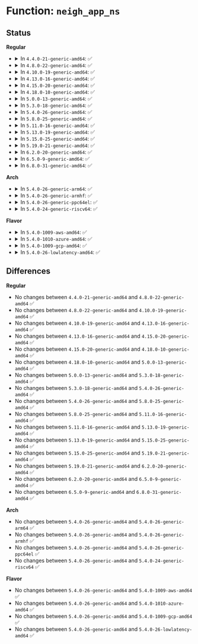# Function: <code>neigh_app_ns</code>

## Status
<b>Regular</b>
<ul>
<li>
<details>
<summary>In <code>4.4.0-21-generic-amd64</code>: ✅</summary>

```c
void neigh_app_ns(struct neighbour * n)
```

```json
{
  "name": "neigh_app_ns",
  "collision_type": "Unique Global",
  "inline_type": "No",
  "funcs": [
    {
      "addr": 18446744071586344576,
      "name": "neigh_app_ns",
      "external": true,
      "loc": "net/core/neighbour.c:2858",
      "file": "net/core/neighbour.c",
      "inline": "seen, unknown",
      "caller_inline": [],
      "caller_func": [
        "net/ipv4/arp.c:arp_solicit",
        "net/ipv6/ndisc.c:ndisc_solicit"
      ]
    }
  ],
  "symbols": [
    {
      "addr": 18446744071586344576,
      "name": "neigh_app_ns",
      "section": ".text",
      "bind": "STB_GLOBAL",
      "size": 26
    }
  ]
}
```
</details>
</li>
<li>
<details>
<summary>In <code>4.8.0-22-generic-amd64</code>: ✅</summary>

```c
void neigh_app_ns(struct neighbour * n)
```

```json
{
  "name": "neigh_app_ns",
  "collision_type": "Unique Global",
  "inline_type": "No",
  "funcs": [
    {
      "addr": 18446744071586777504,
      "name": "neigh_app_ns",
      "external": true,
      "loc": "net/core/neighbour.c:2860",
      "file": "net/core/neighbour.c",
      "inline": "seen, unknown",
      "caller_inline": [],
      "caller_func": [
        "net/ipv4/arp.c:arp_solicit",
        "net/ipv6/ndisc.c:ndisc_solicit"
      ]
    }
  ],
  "symbols": [
    {
      "addr": 18446744071586777504,
      "name": "neigh_app_ns",
      "section": ".text",
      "bind": "STB_GLOBAL",
      "size": 26
    }
  ]
}
```
</details>
</li>
<li>
<details>
<summary>In <code>4.10.0-19-generic-amd64</code>: ✅</summary>

```c
void neigh_app_ns(struct neighbour * n)
```

```json
{
  "name": "neigh_app_ns",
  "collision_type": "Unique Global",
  "inline_type": "No",
  "funcs": [
    {
      "addr": 18446744071586964048,
      "name": "neigh_app_ns",
      "external": true,
      "loc": "net/core/neighbour.c:2857",
      "file": "net/core/neighbour.c",
      "inline": "seen, unknown",
      "caller_inline": [],
      "caller_func": [
        "net/ipv4/arp.c:arp_solicit",
        "net/ipv6/ndisc.c:ndisc_solicit"
      ]
    }
  ],
  "symbols": [
    {
      "addr": 18446744071586964048,
      "name": "neigh_app_ns",
      "section": ".text",
      "bind": "STB_GLOBAL",
      "size": 26
    }
  ]
}
```
</details>
</li>
<li>
<details>
<summary>In <code>4.13.0-16-generic-amd64</code>: ✅</summary>

```c
void neigh_app_ns(struct neighbour * n)
```

```json
{
  "name": "neigh_app_ns",
  "collision_type": "Unique Global",
  "inline_type": "No",
  "funcs": [
    {
      "addr": 18446744071587089600,
      "name": "neigh_app_ns",
      "external": true,
      "loc": "net/core/neighbour.c:2908",
      "file": "net/core/neighbour.c",
      "inline": "seen, unknown",
      "caller_inline": [],
      "caller_func": [
        "net/ipv4/arp.c:arp_solicit",
        "net/ipv6/ndisc.c:ndisc_solicit"
      ]
    }
  ],
  "symbols": [
    {
      "addr": 18446744071587089600,
      "name": "neigh_app_ns",
      "section": ".text",
      "bind": "STB_GLOBAL",
      "size": 28
    }
  ]
}
```
</details>
</li>
<li>
<details>
<summary>In <code>4.15.0-20-generic-amd64</code>: ✅</summary>

```c
void neigh_app_ns(struct neighbour * n)
```

```json
{
  "name": "neigh_app_ns",
  "collision_type": "Unique Global",
  "inline_type": "No",
  "funcs": [
    {
      "addr": 18446744071587592336,
      "name": "neigh_app_ns",
      "external": true,
      "loc": "net/core/neighbour.c:2908",
      "file": "net/core/neighbour.c",
      "inline": "seen, unknown",
      "caller_inline": [],
      "caller_func": [
        "net/ipv4/arp.c:arp_solicit",
        "net/ipv6/ndisc.c:ndisc_solicit"
      ]
    }
  ],
  "symbols": [
    {
      "addr": 18446744071587592336,
      "name": "neigh_app_ns",
      "section": ".text",
      "bind": "STB_GLOBAL",
      "size": 28
    }
  ]
}
```
</details>
</li>
<li>
<details>
<summary>In <code>4.18.0-10-generic-amd64</code>: ✅</summary>

```c
void neigh_app_ns(struct neighbour * n)
```

```json
{
  "name": "neigh_app_ns",
  "collision_type": "Unique Global",
  "inline_type": "No",
  "funcs": [
    {
      "addr": 18446744071587899920,
      "name": "neigh_app_ns",
      "external": true,
      "loc": "net/core/neighbour.c:2911",
      "file": "net/core/neighbour.c",
      "inline": "seen, unknown",
      "caller_inline": [],
      "caller_func": [
        "net/ipv4/arp.c:arp_solicit",
        "net/ipv6/ndisc.c:ndisc_solicit"
      ]
    }
  ],
  "symbols": [
    {
      "addr": 18446744071587899920,
      "name": "neigh_app_ns",
      "section": ".text",
      "bind": "STB_GLOBAL",
      "size": 28
    }
  ]
}
```
</details>
</li>
<li>
<details>
<summary>In <code>5.0.0-13-generic-amd64</code>: ✅</summary>

```c
void neigh_app_ns(struct neighbour * n)
```

```json
{
  "name": "neigh_app_ns",
  "collision_type": "Unique Global",
  "inline_type": "No",
  "funcs": [
    {
      "addr": 18446744071588043808,
      "name": "neigh_app_ns",
      "external": true,
      "loc": "net/core/neighbour.c:3337",
      "file": "net/core/neighbour.c",
      "inline": "seen, unknown",
      "caller_inline": [],
      "caller_func": [
        "net/ipv4/arp.c:arp_solicit",
        "net/ipv6/ndisc.c:ndisc_solicit"
      ]
    }
  ],
  "symbols": [
    {
      "addr": 18446744071588043808,
      "name": "neigh_app_ns",
      "section": ".text",
      "bind": "STB_GLOBAL",
      "size": 28
    }
  ]
}
```
</details>
</li>
<li>
<details>
<summary>In <code>5.3.0-18-generic-amd64</code>: ✅</summary>

```c
void neigh_app_ns(struct neighbour * n)
```

```json
{
  "name": "neigh_app_ns",
  "collision_type": "Unique Global",
  "inline_type": "No",
  "funcs": [
    {
      "addr": 18446744071588355184,
      "name": "neigh_app_ns",
      "external": true,
      "loc": "net/core/neighbour.c:3372",
      "file": "net/core/neighbour.c",
      "inline": "seen, unknown",
      "caller_inline": [],
      "caller_func": [
        "net/ipv4/arp.c:arp_solicit",
        "net/ipv6/ndisc.c:ndisc_solicit"
      ]
    }
  ],
  "symbols": [
    {
      "addr": 18446744071588355184,
      "name": "neigh_app_ns",
      "section": ".text",
      "bind": "STB_GLOBAL",
      "size": 28
    }
  ]
}
```
</details>
</li>
<li>
<details>
<summary>In <code>5.4.0-26-generic-amd64</code>: ✅</summary>

```c
void neigh_app_ns(struct neighbour * n)
```

```json
{
  "name": "neigh_app_ns",
  "collision_type": "Unique Global",
  "inline_type": "No",
  "funcs": [
    {
      "addr": 18446744071588561632,
      "name": "neigh_app_ns",
      "external": true,
      "loc": "net/core/neighbour.c:3369",
      "file": "net/core/neighbour.c",
      "inline": "seen, unknown",
      "caller_inline": [],
      "caller_func": [
        "net/ipv4/arp.c:arp_solicit",
        "net/ipv6/ndisc.c:ndisc_solicit"
      ]
    }
  ],
  "symbols": [
    {
      "addr": 18446744071588561632,
      "name": "neigh_app_ns",
      "section": ".text",
      "bind": "STB_GLOBAL",
      "size": 28
    }
  ]
}
```
</details>
</li>
<li>
<details>
<summary>In <code>5.8.0-25-generic-amd64</code>: ✅</summary>

```c
void neigh_app_ns(struct neighbour * n)
```

```json
{
  "name": "neigh_app_ns",
  "collision_type": "Unique Global",
  "inline_type": "No",
  "funcs": [
    {
      "addr": 18446744071589413712,
      "name": "neigh_app_ns",
      "external": true,
      "loc": "net/core/neighbour.c:3374",
      "file": "net/core/neighbour.c",
      "inline": "seen, unknown",
      "caller_inline": [],
      "caller_func": [
        "net/ipv4/arp.c:arp_solicit",
        "net/ipv6/ndisc.c:ndisc_solicit"
      ]
    }
  ],
  "symbols": [
    {
      "addr": 18446744071589413712,
      "name": "neigh_app_ns",
      "section": ".text",
      "bind": "STB_GLOBAL",
      "size": 28
    }
  ]
}
```
</details>
</li>
<li>
<details>
<summary>In <code>5.11.0-16-generic-amd64</code>: ✅</summary>

```c
void neigh_app_ns(struct neighbour * n)
```

```json
{
  "name": "neigh_app_ns",
  "collision_type": "Unique Global",
  "inline_type": "No",
  "funcs": [
    {
      "addr": 18446744071589414496,
      "name": "neigh_app_ns",
      "external": true,
      "loc": "net/core/neighbour.c:3376",
      "file": "net/core/neighbour.c",
      "inline": "seen, unknown",
      "caller_inline": [],
      "caller_func": [
        "net/ipv4/arp.c:arp_solicit",
        "net/ipv6/ndisc.c:ndisc_solicit"
      ]
    }
  ],
  "symbols": [
    {
      "addr": 18446744071589414496,
      "name": "neigh_app_ns",
      "section": ".text",
      "bind": "STB_GLOBAL",
      "size": 28
    }
  ]
}
```
</details>
</li>
<li>
<details>
<summary>In <code>5.13.0-19-generic-amd64</code>: ✅</summary>

```c
void neigh_app_ns(struct neighbour * n)
```

```json
{
  "name": "neigh_app_ns",
  "collision_type": "Unique Global",
  "inline_type": "No",
  "funcs": [
    {
      "addr": 18446744071589310448,
      "name": "neigh_app_ns",
      "external": true,
      "loc": "net/core/neighbour.c:3380",
      "file": "net/core/neighbour.c",
      "inline": "seen, unknown",
      "caller_inline": [],
      "caller_func": [
        "net/ipv4/arp.c:arp_solicit",
        "net/ipv6/ndisc.c:ndisc_solicit"
      ]
    }
  ],
  "symbols": [
    {
      "addr": 18446744071589310448,
      "name": "neigh_app_ns",
      "section": ".text",
      "bind": "STB_GLOBAL",
      "size": 28
    }
  ]
}
```
</details>
</li>
<li>
<details>
<summary>In <code>5.15.0-25-generic-amd64</code>: ✅</summary>

```c
void neigh_app_ns(struct neighbour * n)
```

```json
{
  "name": "neigh_app_ns",
  "collision_type": "Unique Global",
  "inline_type": "No",
  "funcs": [
    {
      "addr": 18446744071590038576,
      "name": "neigh_app_ns",
      "external": true,
      "loc": "net/core/neighbour.c:3388",
      "file": "net/core/neighbour.c",
      "inline": "seen, unknown",
      "caller_inline": [],
      "caller_func": [
        "net/ipv4/arp.c:arp_solicit",
        "net/ipv6/ndisc.c:ndisc_solicit"
      ]
    }
  ],
  "symbols": [
    {
      "addr": 18446744071590038576,
      "name": "neigh_app_ns",
      "section": ".text",
      "bind": "STB_GLOBAL",
      "size": 28
    }
  ]
}
```
</details>
</li>
<li>
<details>
<summary>In <code>5.19.0-21-generic-amd64</code>: ✅</summary>

```c
void neigh_app_ns(struct neighbour * n)
```

```json
{
  "name": "neigh_app_ns",
  "collision_type": "Unique Global",
  "inline_type": "No",
  "funcs": [
    {
      "addr": 18446744071591582800,
      "name": "neigh_app_ns",
      "external": true,
      "loc": "net/core/neighbour.c:3492",
      "file": "net/core/neighbour.c",
      "inline": "seen, unknown",
      "caller_inline": [],
      "caller_func": [
        "net/ipv4/arp.c:arp_solicit",
        "net/ipv6/ndisc.c:ndisc_solicit"
      ]
    }
  ],
  "symbols": [
    {
      "addr": 18446744071591582800,
      "name": "neigh_app_ns",
      "section": ".text",
      "bind": "STB_GLOBAL",
      "size": 40
    }
  ]
}
```
</details>
</li>
<li>
<details>
<summary>In <code>6.2.0-20-generic-amd64</code>: ✅</summary>

```c
void neigh_app_ns(struct neighbour * n)
```

```json
{
  "name": "neigh_app_ns",
  "collision_type": "Unique Global",
  "inline_type": "No",
  "funcs": [
    {
      "addr": 18446744071593361072,
      "name": "neigh_app_ns",
      "external": true,
      "loc": "net/core/neighbour.c:3541",
      "file": "net/core/neighbour.c",
      "inline": "seen, unknown",
      "caller_inline": [],
      "caller_func": [
        "net/ipv4/arp.c:arp_solicit",
        "net/ipv6/ndisc.c:ndisc_solicit"
      ]
    }
  ],
  "symbols": [
    {
      "addr": 18446744071593361072,
      "name": "neigh_app_ns",
      "section": ".text",
      "bind": "STB_GLOBAL",
      "size": 40
    }
  ]
}
```
</details>
</li>
<li>
<details>
<summary>In <code>6.5.0-9-generic-amd64</code>: ✅</summary>

```c
void neigh_app_ns(struct neighbour * n)
```

```json
{
  "name": "neigh_app_ns",
  "collision_type": "Unique Global",
  "inline_type": "No",
  "funcs": [
    {
      "addr": 18446744071593823264,
      "name": "neigh_app_ns",
      "external": true,
      "loc": "net/core/neighbour.c:3520",
      "file": "net/core/neighbour.c",
      "inline": "seen, unknown",
      "caller_inline": [],
      "caller_func": [
        "net/ipv4/arp.c:arp_solicit",
        "net/ipv6/ndisc.c:ndisc_solicit"
      ]
    }
  ],
  "symbols": [
    {
      "addr": 18446744071593823264,
      "name": "neigh_app_ns",
      "section": ".text",
      "bind": "STB_GLOBAL",
      "size": 40
    }
  ]
}
```
</details>
</li>
<li>
<details>
<summary>In <code>6.8.0-31-generic-amd64</code>: ✅</summary>

```c
void neigh_app_ns(struct neighbour * n)
```

```json
{
  "name": "neigh_app_ns",
  "collision_type": "Unique Global",
  "inline_type": "No",
  "funcs": [
    {
      "addr": 18446744071594604512,
      "name": "neigh_app_ns",
      "external": true,
      "loc": "net/core/neighbour.c:3532",
      "file": "net/core/neighbour.c",
      "inline": "seen, unknown",
      "caller_inline": [],
      "caller_func": [
        "net/ipv4/arp.c:arp_solicit",
        "net/ipv6/ndisc.c:ndisc_solicit"
      ]
    }
  ],
  "symbols": [
    {
      "addr": 18446744071594604512,
      "name": "neigh_app_ns",
      "section": ".text",
      "bind": "STB_GLOBAL",
      "size": 40
    }
  ]
}
```
</details>
</li>
</ul>
<b>Arch</b>
<ul>
<li>
<details>
<summary>In <code>5.4.0-26-generic-arm64</code>: ✅</summary>

```c
void neigh_app_ns(struct neighbour * n)
```

```json
{
  "name": "neigh_app_ns",
  "collision_type": "Unique Global",
  "inline_type": "No",
  "funcs": [
    {
      "addr": 18446603336502100416,
      "name": "neigh_app_ns",
      "external": true,
      "loc": "net/core/neighbour.c:3369",
      "file": "net/core/neighbour.c",
      "inline": "seen, unknown",
      "caller_inline": [],
      "caller_func": [
        "net/ipv4/arp.c:arp_solicit",
        "net/ipv6/ndisc.c:ndisc_solicit"
      ]
    }
  ],
  "symbols": [
    {
      "addr": 18446603336502100416,
      "name": "neigh_app_ns",
      "section": ".text",
      "bind": "STB_GLOBAL",
      "size": 56
    }
  ]
}
```
</details>
</li>
<li>
<details>
<summary>In <code>5.4.0-26-generic-armhf</code>: ✅</summary>

```c
void neigh_app_ns(struct neighbour * n)
```

```json
{
  "name": "neigh_app_ns",
  "collision_type": "Unique Global",
  "inline_type": "No",
  "funcs": [
    {
      "addr": 3234852792,
      "name": "neigh_app_ns",
      "external": true,
      "loc": "net/core/neighbour.c:3369",
      "file": "net/core/neighbour.c",
      "inline": "seen, unknown",
      "caller_inline": [],
      "caller_func": [
        "net/ipv4/arp.c:arp_solicit",
        "net/ipv6/ndisc.c:ndisc_solicit"
      ]
    }
  ],
  "symbols": [
    {
      "addr": 3234852792,
      "name": "neigh_app_ns",
      "section": ".text",
      "bind": "STB_GLOBAL",
      "size": 40
    }
  ]
}
```
</details>
</li>
<li>
<details>
<summary>In <code>5.4.0-26-generic-ppc64el</code>: ✅</summary>

```c
void neigh_app_ns(struct neighbour * n)
```

```json
{
  "name": "neigh_app_ns",
  "collision_type": "Unique Global",
  "inline_type": "No",
  "funcs": [
    {
      "addr": 13835058055295566224,
      "name": "neigh_app_ns",
      "external": true,
      "loc": "net/core/neighbour.c:3369",
      "file": "net/core/neighbour.c",
      "inline": "seen, unknown",
      "caller_inline": [],
      "caller_func": [
        "net/ipv4/arp.c:arp_solicit",
        "net/ipv6/ndisc.c:ndisc_solicit"
      ]
    }
  ],
  "symbols": [
    {
      "addr": 13835058055295566224,
      "name": "neigh_app_ns",
      "section": ".text",
      "bind": "STB_GLOBAL",
      "size": 32
    }
  ]
}
```
</details>
</li>
<li>
<details>
<summary>In <code>5.4.0-24-generic-riscv64</code>: ✅</summary>

```c
void neigh_app_ns(struct neighbour * n)
```

```json
{
  "name": "neigh_app_ns",
  "collision_type": "Unique Global",
  "inline_type": "No",
  "funcs": [
    {
      "addr": 18446743936278377204,
      "name": "neigh_app_ns",
      "external": true,
      "loc": "net/core/neighbour.c:3369",
      "file": "net/core/neighbour.c",
      "inline": "seen, unknown",
      "caller_inline": [],
      "caller_func": [
        "net/ipv4/arp.c:arp_solicit",
        "net/ipv6/ndisc.c:ndisc_solicit"
      ]
    }
  ],
  "symbols": [
    {
      "addr": 18446743936278377204,
      "name": "neigh_app_ns",
      "section": ".text",
      "bind": "STB_GLOBAL",
      "size": 48
    }
  ]
}
```
</details>
</li>
</ul>
<b>Flavor</b>
<ul>
<li>
<details>
<summary>In <code>5.4.0-1009-aws-amd64</code>: ✅</summary>

```c
void neigh_app_ns(struct neighbour * n)
```

```json
{
  "name": "neigh_app_ns",
  "collision_type": "Unique Global",
  "inline_type": "No",
  "funcs": [
    {
      "addr": 18446744071588168368,
      "name": "neigh_app_ns",
      "external": true,
      "loc": "net/core/neighbour.c:3369",
      "file": "net/core/neighbour.c",
      "inline": "seen, unknown",
      "caller_inline": [],
      "caller_func": [
        "net/ipv4/arp.c:arp_solicit",
        "net/ipv6/ndisc.c:ndisc_solicit"
      ]
    }
  ],
  "symbols": [
    {
      "addr": 18446744071588168368,
      "name": "neigh_app_ns",
      "section": ".text",
      "bind": "STB_GLOBAL",
      "size": 28
    }
  ]
}
```
</details>
</li>
<li>
<details>
<summary>In <code>5.4.0-1010-azure-amd64</code>: ✅</summary>

```c
void neigh_app_ns(struct neighbour * n)
```

```json
{
  "name": "neigh_app_ns",
  "collision_type": "Unique Global",
  "inline_type": "No",
  "funcs": [
    {
      "addr": 18446744071587881200,
      "name": "neigh_app_ns",
      "external": true,
      "loc": "net/core/neighbour.c:3369",
      "file": "net/core/neighbour.c",
      "inline": "seen, unknown",
      "caller_inline": [],
      "caller_func": [
        "net/ipv4/arp.c:arp_solicit",
        "net/ipv6/ndisc.c:ndisc_solicit"
      ]
    }
  ],
  "symbols": [
    {
      "addr": 18446744071587881200,
      "name": "neigh_app_ns",
      "section": ".text",
      "bind": "STB_GLOBAL",
      "size": 28
    }
  ]
}
```
</details>
</li>
<li>
<details>
<summary>In <code>5.4.0-1009-gcp-amd64</code>: ✅</summary>

```c
void neigh_app_ns(struct neighbour * n)
```

```json
{
  "name": "neigh_app_ns",
  "collision_type": "Unique Global",
  "inline_type": "No",
  "funcs": [
    {
      "addr": 18446744071588500192,
      "name": "neigh_app_ns",
      "external": true,
      "loc": "net/core/neighbour.c:3369",
      "file": "net/core/neighbour.c",
      "inline": "seen, unknown",
      "caller_inline": [],
      "caller_func": [
        "net/ipv4/arp.c:arp_solicit",
        "net/ipv6/ndisc.c:ndisc_solicit"
      ]
    }
  ],
  "symbols": [
    {
      "addr": 18446744071588500192,
      "name": "neigh_app_ns",
      "section": ".text",
      "bind": "STB_GLOBAL",
      "size": 28
    }
  ]
}
```
</details>
</li>
<li>
<details>
<summary>In <code>5.4.0-26-lowlatency-amd64</code>: ✅</summary>

```c
void neigh_app_ns(struct neighbour * n)
```

```json
{
  "name": "neigh_app_ns",
  "collision_type": "Unique Global",
  "inline_type": "No",
  "funcs": [
    {
      "addr": 18446744071588637168,
      "name": "neigh_app_ns",
      "external": true,
      "loc": "net/core/neighbour.c:3369",
      "file": "net/core/neighbour.c",
      "inline": "seen, unknown",
      "caller_inline": [],
      "caller_func": [
        "net/ipv4/arp.c:arp_solicit",
        "net/ipv6/ndisc.c:ndisc_solicit"
      ]
    }
  ],
  "symbols": [
    {
      "addr": 18446744071588637168,
      "name": "neigh_app_ns",
      "section": ".text",
      "bind": "STB_GLOBAL",
      "size": 28
    }
  ]
}
```
</details>
</li>
</ul>

## Differences
<b>Regular</b>
<ul>
<li>
No changes between <code>4.4.0-21-generic-amd64</code> and <code>4.8.0-22-generic-amd64</code> ✅
</li>
<li>
No changes between <code>4.8.0-22-generic-amd64</code> and <code>4.10.0-19-generic-amd64</code> ✅
</li>
<li>
No changes between <code>4.10.0-19-generic-amd64</code> and <code>4.13.0-16-generic-amd64</code> ✅
</li>
<li>
No changes between <code>4.13.0-16-generic-amd64</code> and <code>4.15.0-20-generic-amd64</code> ✅
</li>
<li>
No changes between <code>4.15.0-20-generic-amd64</code> and <code>4.18.0-10-generic-amd64</code> ✅
</li>
<li>
No changes between <code>4.18.0-10-generic-amd64</code> and <code>5.0.0-13-generic-amd64</code> ✅
</li>
<li>
No changes between <code>5.0.0-13-generic-amd64</code> and <code>5.3.0-18-generic-amd64</code> ✅
</li>
<li>
No changes between <code>5.3.0-18-generic-amd64</code> and <code>5.4.0-26-generic-amd64</code> ✅
</li>
<li>
No changes between <code>5.4.0-26-generic-amd64</code> and <code>5.8.0-25-generic-amd64</code> ✅
</li>
<li>
No changes between <code>5.8.0-25-generic-amd64</code> and <code>5.11.0-16-generic-amd64</code> ✅
</li>
<li>
No changes between <code>5.11.0-16-generic-amd64</code> and <code>5.13.0-19-generic-amd64</code> ✅
</li>
<li>
No changes between <code>5.13.0-19-generic-amd64</code> and <code>5.15.0-25-generic-amd64</code> ✅
</li>
<li>
No changes between <code>5.15.0-25-generic-amd64</code> and <code>5.19.0-21-generic-amd64</code> ✅
</li>
<li>
No changes between <code>5.19.0-21-generic-amd64</code> and <code>6.2.0-20-generic-amd64</code> ✅
</li>
<li>
No changes between <code>6.2.0-20-generic-amd64</code> and <code>6.5.0-9-generic-amd64</code> ✅
</li>
<li>
No changes between <code>6.5.0-9-generic-amd64</code> and <code>6.8.0-31-generic-amd64</code> ✅
</li>
</ul>
<b>Arch</b>
<ul>
<li>
No changes between <code>5.4.0-26-generic-amd64</code> and <code>5.4.0-26-generic-arm64</code> ✅
</li>
<li>
No changes between <code>5.4.0-26-generic-amd64</code> and <code>5.4.0-26-generic-armhf</code> ✅
</li>
<li>
No changes between <code>5.4.0-26-generic-amd64</code> and <code>5.4.0-26-generic-ppc64el</code> ✅
</li>
<li>
No changes between <code>5.4.0-26-generic-amd64</code> and <code>5.4.0-24-generic-riscv64</code> ✅
</li>
</ul>
<b>Flavor</b>
<ul>
<li>
No changes between <code>5.4.0-26-generic-amd64</code> and <code>5.4.0-1009-aws-amd64</code> ✅
</li>
<li>
No changes between <code>5.4.0-26-generic-amd64</code> and <code>5.4.0-1010-azure-amd64</code> ✅
</li>
<li>
No changes between <code>5.4.0-26-generic-amd64</code> and <code>5.4.0-1009-gcp-amd64</code> ✅
</li>
<li>
No changes between <code>5.4.0-26-generic-amd64</code> and <code>5.4.0-26-lowlatency-amd64</code> ✅
</li>
</ul>
